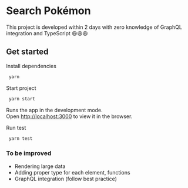 # Search Pokémon

This project is developed within 2 days with zero knowledge of GraphQL integration and TypeScript 😆😆😆

## Get started

Install dependencies

```bash
 yarn
```

Start project

```bash
 yarn start
```

Runs the app in the development mode.\
Open [http://localhost:3000](http://localhost:3000) to view it in the browser.

Run test

```bash
 yarn test
```

### To be improved

- Rendering large data
- Adding proper type for each element, functions
- GraphQL integration (follow best practice)
